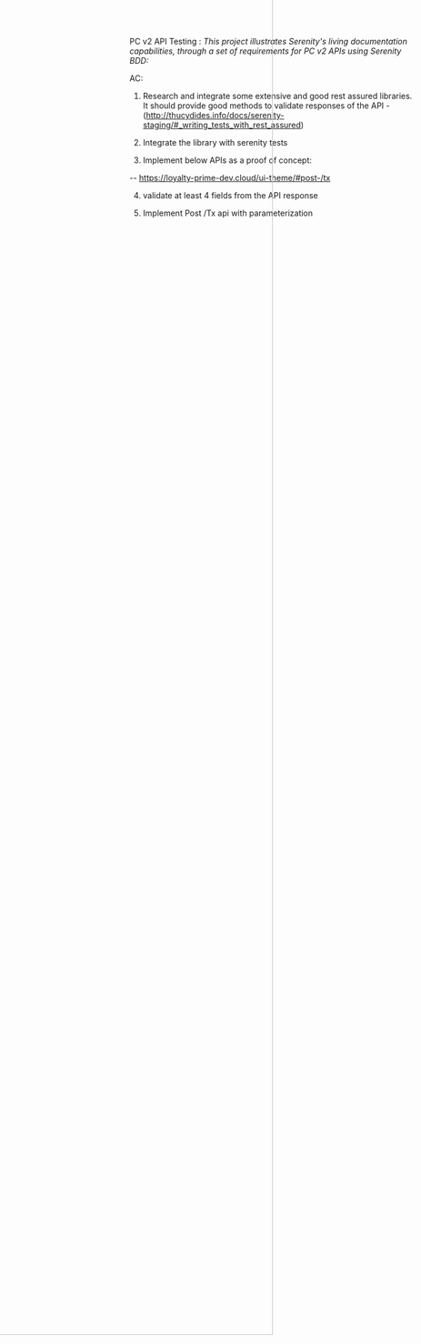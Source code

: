 

PC v2 API Testing :
*This project illustrates Serenity's living documentation capabilities, through a set of requirements for PC v2 APIs using Serenity BDD:*

AC:

1. Research and integrate some extensive and good rest assured libraries. It should provide good methods to validate responses of the API - (http://thucydides.info/docs/serenity-staging/#_writing_tests_with_rest_assured)

2. Integrate the library with serenity tests

3. Implement below APIs as a proof of concept:


-- https://loyalty-prime-dev.cloud/ui-theme/#post-/tx

4. validate at least 4 fields from the API response

5. Implement Post /Tx api with parameterization

<img class="sc-fzsDOv kGjymQ" data-testid="media-image" draggable="false" src="blob:https://loyaltyprime.atlassian.net/6130358d-c4c5-4619-aab4-053f608ff8b9#media-blob-url=true&amp;id=c5400930-6a0e-43f5-89a5-5e76a522d36b&amp;collection=contentId-1632272613&amp;contextId=1632272613&amp;mimeType=image%2Fpng&amp;name=image-20201125-135346.png&amp;size=28309&amp;width=1127&amp;height=233" style="transform: translate(-50%, -50%); height: 100%;">